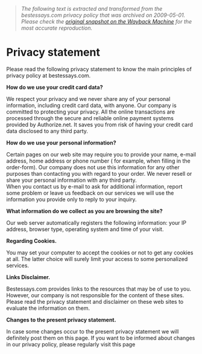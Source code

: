 > *The following text is extracted and transformed from the bestessays.com privacy policy that was archived on 2009-05-01. Please check the [original snapshot on the Wayback Machine](https://web.archive.org/web/20090501052549id_/http%3A//www.bestessays.com/privacy_policy.php) for the most accurate reproduction.*

# Privacy statement

Please read the following privacy statement to know the main principles of privacy policy at bestessays.com. 

**How do we use your credit card data?**

We respect your privacy and we never share any of your personal information, including credit card data, with anyone. Our company is committed to protecting your privacy. All the online transactions are processed through the secure and reliable online payment systems provided by Authorize.net. It saves you from risk of having your credit card data disclosed to any third party. 

**How do we use your personal information?**

Certain pages on our web site may require you to provide your name, e-mail address, home address or phone number ( for example, when filling in the order-form). Our company does not use this information for any other purposes than contacting you with regard to your order. We never resell or share your personal information with any third party.  
When you contact us by e-mail to ask for additional information, report some problem or leave us feedback on our services we will use the information you provide only to reply to your inquiry. 

**What information do we collect as you are browsing the site?**

Our web server automatically registers the following information: your IP address, browser type, operating system and time of your visit. 

**Regarding Cookies.**

You may set your computer to accept the cookies or not to get any cookies at all. The latter choice will surely limit your access to some personalized services. 

**Links Disclaimer.**

Bestessays.com provides links to the resources that may be of use to you. However, our company is not responsible for the content of these sites. Please read the privacy statement and disclaimer on these web sites to evaluate the information on them. 

**Changes to the present privacy statement.**

In case some changes occur to the present privacy statement we will definitely post them on this page. If you want to be informed about changes in our privacy policy, please regularly visit this page 

  

